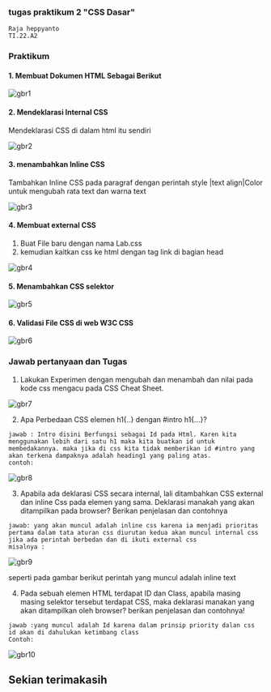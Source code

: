### tugas praktikum 2 "CSS Dasar"

```
Raja heppyanto
TI.22.A2
```
### Praktikum

#### 1. Membuat Dokumen HTML Sebagai Berikut

![gbr1](foto/gbr1.png)

#### 2. Mendeklarasi Internal CSS 

Mendeklarasi CSS di dalam html itu sendiri

![gbr2](foto/gbr2.png)

#### 3. menambahkan Inline CSS

Tambahkan Inline CSS pada paragraf dengan perintah style |text align|Color untuk mengubah rata text dan warna text

![gbr3](foto/gbr3.png)

#### 4. Membuat external CSS

1. Buat File baru dengan nama Lab.css 
2. kemudian kaitkan css ke html dengan tag link di bagian head

![gbr4](foto/gbr4.png)

#### 5. Menambahkan CSS selektor

![gbr5](foto/gbr5.png)

#### 6. Validasi File CSS di web W3C CSS

![gbr6](foto/gbr6.png)

### Jawab pertanyaan dan Tugas

1. Lakukan Experimen dengan mengubah dan menambah dan nilai pada kode css mengacu pada CSS Cheat Sheet.

![gbr7](foto/gbr7.png)

2. Apa Perbedaan CSS elemen h1{..} dengan #intro h1{...}?
```
jawab : Intro disini Berfungsi sebagai Id pada Html. Karen kita menggunakan lebih dari satu h1 maka kita buatkan id untuk membedakannya. maka jika di css kita tidak memberikan id #intro yang akan terkena dampaknya adalah heading1 yang paling atas.
contoh:
```
![gbr8](foto/gbr8.png)

3. Apabila ada deklarasi CSS secara internal, lali ditambahkan CSS external dan inline Css pada elemen yang sama. Deklarasi manakah yang akan ditampilkan pada browser? Berikan penjelasan dan contohnya

```
jawab: yang akan muncul adalah inline css karena ia menjadi prioritas pertama dalam tata aturan css diurutan kedua akan muncul internal css jika ada perintah berbedan dan di ikuti external css
misalnya :
```
![gbr9](foto/gbr9.png)

seperti pada gambar berikut perintah yang muncul adalah inline text

4. Pada sebuah elemen HTML terdapat ID dan Class, apabila masing masing selektor tersebut terdapat CSS, maka deklarasi manakan yang akan ditampilkan oleh browser? berikan penjelasan dan contohnya!

```
jawab :yang muncul adalah Id karena dalam prinsip priority dalan css id akan di dahulukan ketimbang class
Contoh:
```
![gbr10](foto/gbr10.png)

## Sekian terimakasih